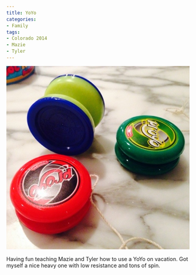 ```yaml
---
title: YoYo
categories:
- Family
tags:
- Colorado 2014
- Mazie
- Tyler
---
```


![](/assets/posts/2014/20140624-205837-75517286.jpg)
  



Having fun teaching Mazie and Tyler how to use a YoYo on vacation. Got myself a nice heavy one with low resistance and tons of spin.
